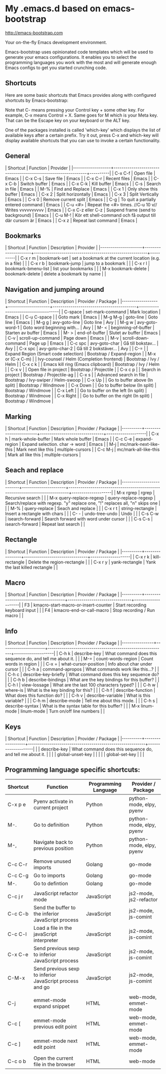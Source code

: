 # My .emacs.d based on emacs-bootstrap

http://emacs-bootstrap.com

Your on-the-fly Emacs development environment.

Emacs-bootstrap uses opinionated code templates which will be used to generate your emacs configurations.
It enables you to select the programming languages you work with the most and will generate enough Emacs configs
to get you started crunching code.

## Shortcuts
Here are some basic shortcuts that Emacs provides along with configured shortcuts by Emacs-bootstrap:

Note that C- means pressing your Control key + some other key. For example, C-x means Control + X.
Same goes for M which is your Meta key. That can be the Escape key on your keyboard or the ALT key.

One of the packages installed is called 'which-key' which displays the list of available keys after a certain prefix.
Try it out, press C-x and which-key will display available shortcuts that you can use to invoke a certain functionality.

## General
| Shortcut          | Function                                                       | Provider |
|-------------------+----------------------------------------------------------------+----------|
| C-x C-f           | Open file                                                      | Emacs    |
| C-x C-s           | Save file                                                      | Emacs    |
| C-x C-r           | Recent files                                                   | Emacs    |
| C-x C-b           | Switch buffer                                                  | Emacs    |
| C-x C-k           | Kill buffer                                                    | Emacs    |
| C-s               | Search in file                                                 | Emacs    |
| M-%               | Find and Replace                                               | Emacs    |
| C-x 1             | Only show this buffer                                          | Emacs    |
| C-x 2             | Split horizontally                                             | Emacs    |
| C-x 3             | Split Vertically                                               | Emacs    |
| C-x 0             | Remove current split                                           | Emacs    |
| C-g               | To quit a partially entered command                            | Emacs    |
| C-u <#> <command> | Repeat the <command> <#> times. //C-u 10 v// Writes vvvvvvvvvv | Emacs    |
| C-x C-z eller C-z | Suspend frame (send to background)                             | Emacs    |
| C-u M-!           | Kör ett shell-command och få output till där cursorn är        | Emacs    |
| C-x z             | Repeat last command                                            | Emacs    |


## Bookmarks
| Shortcut            | Function            | Description                                             | Provider |
|---------------------+---------------------+---------------------------------------------------------+----------|
| C-x r m             | bookmark-set        | set a bookmark at the current location (e.g. in a file) |          |
| C-x r b             | bookmark-jump       | jump to a bookmark                                      |          |
| C-x r l             | bookmark-bmenu-list | list your bookmarks                                     |          |
| M-x bookmark-delete | bookmark-delete     | delete a bookmark by name                               |          |

## Navigation and jumping around
| Shortcut         | Function            | Description                              | Provider / Package                  |
|------------------+---------------------+------------------------------------------+-------------------------------------|
| C-space          | set-mark-command    | Mark location                            | Emacs                               |
| C-u C-space      |                     | Goto mark                                | Emacs                               |
| M-g M-g          | goto-line           | Goto line                                | Emacs                               |
| M-g g            | avy-goto-line       | Goto line                                | Avy                                 |
| M-g w            | avy-goto-word-1     | Goto word beginning with...              | Avy                                 |
| M- <             | beginning-of-buffer | Starten av buffer                        | Emacs                               |
| M- >             | end-of-buffer       | Slutet av buffer                         | Emacs                               |
| C-v              | scroll-up-command   | Page down                                | Emacs                               |
| M-v              | scroll-down-command | Page up                                  | Emacs                               |
| C-c spc          | avy-goto-char       | Gå till bokstav...                       | Avy                                 |
| C-x spc          | avy-goto-char-2     | Gå till 2 bokstäver...                   | Avy                                 |
| C-=              |                     | Expand Region (Smart code selection)     | Bootstrap / Expand-region           |
| M-x or (C-x C-m) |                     | Ivy-counsel / Helm (Completion frontend) | Bootstrap / Ivy / Helm              |
| C-x c k          |                     | Emacs kill ring (Emacs clipboard)        | Bootstrap / Ivy / Helm              |
| C-x v            |                     | Open file in project                     | Bootstrap / Projectile              |
| C-x c p          |                     | Search in project                        | Bootstrap / Projectile-ag           |
| C-x s            |                     | Advanced search in file                  | Bootstrap / Ivy-swiper / Helm-swoop |
| C-x Up           |                     | Go to buffer above (In split)            | Bootstrap / Windmove                |
| C-x Down         |                     | Go to buffer below (In split)            | Bootstrap / Windmove                |
| C-x Left         |                     | Go to buffer on the left (In split)      | Bootstrap / Windmove                |
| C-x Right        |                     | Go to buffer on the right (In split)     | Bootstrap / Windmove                |


## Marking
| Shortcut | Function               | Description                    | Provider / Package |
|----------+------------------------+--------------------------------+--------------------|
| C-x h    | mark-whole-buffer      | Mark whole buffer              | Emacs              |
| C-c C-e  | expand-region          | Expand selection. char -> word | Emacs              |
| M-j      | mc/mark-next-like-this | Mark next like this            | multiple-cursors   |
| C-c M-j  | mc/mark-all-like-this  | Mark all like this             | multiple-cursors   |


## Seach and replace
| Shortcut                 | Function             | Description                                                                  | Provider / Package |
|--------------------------+----------------------+------------------------------------------------------------------------------+--------------------|
| M-x rgrep                | rgrep                | Recursive search                                                             |                    |
| M-x query-replace-regexp | query-replace-regexp | Search/replace with regexp. "y" replace one, "!" replaces all, "n" skips one |                    |
| M-%                      | query-replace        | Seach and replace                                                            |                    |
| C-x r t                  | string-rectangle     | Insert a rectangle with chars                                                |                    |
| C- -                     | undo-tree-undo       | Undo                                                                         |                    |
| C-s C-w                  | isearch-forward      | Search forward with word under cursor                                        |                    |
| C-s C-s                  | isearch-forward      | Repeat last search                                                           |                    |


## Rectangle
| Shortcut | Function       | Description                    | Provider / Package |
|----------+----------------+--------------------------------+--------------------|
| C-x r k  | kill-rectangle | Delete the region-rectangle    |                    |
| C-x r y  | yank-rectangle | Yank the last killed rectangle |                    |


## Macro
| Shortcut | Function                             | Description                    | Provider / Package |
|----------+--------------------------------------+--------------------------------+--------------------|
| F3       | kmacro-start-macro-or-insert-counter | Start recording keyboard input |                    |
| F4       | kmacro-end-or-call-macro             | Stop recording / Run macro     |                    |


## Info
| Shortcut       | Function             | Description                                               | Provider / Package |
|----------------+----------------------+-----------------------------------------------------------+--------------------|
| C-h k          | describe-key         | What command does this sequence do, and tell me about it. |                    |
| M-=            | count-words-region   | Count words in region                                     |                    |
| C-x =          | what-cursor-position | Info about char under cursor                              |                    |
| C-h a          | command-apropos      | What commands work like this...?                          |                    |
| C-h c          | describe-key-briefly | What command does this key sequence do?                   |                    |
| C-h b          | describe-bindings    | What are the key bindings for this buffer?                |                    |
| C-h l          | view-lossage         | What are the last 100 characters typed?                   |                    |
| C-h w          | where-is             | What is the key binding for this?                         |                    |
| C-h f          | describe-function    | What does this function do?                               |                    |
| C-h v          | describe-variable    | What is this variable?                                    |                    |
| C-h m          | describe-mode        | Tell me about this mode.                                  |                    |
| C-h s          | describe-syntax      | What is the syntax table for this buffer?                 |                    |
| M-x linum-mode | linum-mode           | Turn on/off line numbers                                  |                    |


## Keys
| Shortcut | Function         | Description                                               | Provider / Package |
|----------+------------------+-----------------------------------------------------------+--------------------|
|          | describe-key     | What command does this sequence do, and tell me about it. |                    |
|          | global-unset-key |                                                           |                    |
|          | global-set-key   |                                                           |                    |

## Programming language specific shortcuts:

| Shortcut | Function                                                 | Programming Language | Provider / Package       |
|----------|----------------------------------------------------------|----------------------|--------------------------|
| C-x p e  | Pyenv activate in current project                        | Python               | python-mode, elpy, pyenv |
| M-.      | Go to definition                                         | Python               | python-mode, elpy, pyenv |
| M-,      | Navigate back to previous position                       | Python               | python-mode, elpy, pyenv |
|          |                                                          |                      |                          |
| C-c C-r  | Remove unused imports                                    | Golang               | go-mode                  |
| C-c C-g  | Go to imports                                            | Golang               | go-mode                  |
| M-.      | Go to defintion                                          | Golang               | go-mode                  |
|          |                                                          |                      |                          |
| C-c j r  | JavaScript refactor mode                                 | JavaScript           | js2-mode, js2-refactor   |
| C-c C-b  | Send the buffer to the inferior JavaScript process       | JavaScript           | js2-mode, js-comint      |
| C-c C-l  | Load a file in the javaScript interpreter                | JavaScript           | js2-mode, js-comint      |
| C-x C-e  | Send previous sexp to inferior JavaScript process        | JavaScript           | js2-mode, js-comint      |
| C-M-x    | Send previous sexp to inferior JavaScript process and go | JavaScript           | js2-mode, js-comint      |
|          |                                                          |                      |                          |
| C-j      | emmet-mode expand snippet                                | HTML                 | web-mode, emmet-mode     |
| C-c [    | emmet-mode previous edit point                           | HTML                 | web-mode, emmet-mode     |
| C-c ]    | emmet-mode next edit point                               | HTML                 | web-mode, emmet-mode     |
| C-c o b  | Open the current file in the browser                     | HTML                 | web-mode                 |
